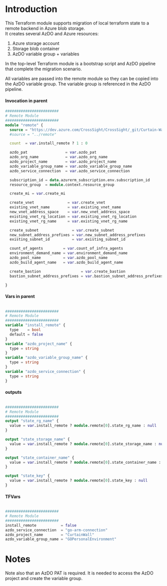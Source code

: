 # Introduction 
This Terraform module supports migration of local terraform state to a remote backend in Azure blob storage.  
It creates several AzDO and Azure resources:  
1. Azure storage account  
2. Storage blob container  
3. AzDO variable group + variables  

In the top-level Terraform module is a bootstrap script and AzDO pipeline that complete the migration scenario.  

All variables are passed into the remote module so they can be copied into the AzDO variable group. The variable group is referenced in the AzDO pipeline.  

#### Invocation in parent
``` terraform
########################
# Remote Module
########################
module "remote" {
  source = "https://dev.azure.com/CrossSight/CrossSight/_git/Curtain-Wall-Modules//remote"
  #source = "../remote"

  count  = var.install_remote ? 1 : 0

  azdo_pat                 = var.azdo_pat
  azdo_org_name            = var.azdo_org_name
  azdo_project_name        = var.azdo_project_name
  azdo_variable_group_name = var.azdo_variable_group_name
  azdo_service_connection  = var.azdo_service_connection

  subscription_id = data.azurerm_subscription.env.subscription_id
  resource_group  = module.context.resource_group

  create_mi = var.create_mi

  create_vnet               = var.create_vnet
  existing_vnet_name        = var.existing_vnet_name
  new_vnet_address_space    = var.new_vnet_address_space
  existing_vnet_rg_location = var.existing_vnet_rg_location
  existing_vnet_rg_name     = var.existing_vnet_rg_name

  create_subnet               = var.create_subnet
  new_subnet_address_prefixes = var.new_subnet_address_prefixes
  existing_subnet_id          = var.existing_subnet_id

  count_of_agents         = var.count_of_infra_agents
  environment_demand_name = var.environment_demand_name
  azdo_pool_name          = var.azdo_pool_name
  azdo_build_agent_name   = var.azdo_build_agent_name

  create_bastion                  = var.create_bastion
  bastion_subnet_address_prefixes = var.bastion_subnet_address_prefixes

}

```

#### Vars in parent
```terraform

########################
# Remote Module
########################
variable "install_remote" {
  type    = bool
  default = false
}
variable "azdo_project_name" {
  type = string
}
variable "azdo_variable_group_name" {
  type = string
}
variable "azdo_service_connection" {
  type = string
}

```

#### outputs
```terraform

########################
# Remote Module
########################
output "state_rg_name" {
  value = var.install_remote ? module.remote[0].state_rg_name : null
}

output "state_storage_name" {
  value = var.install_remote ? module.remote[0].state_storage_name : null
}

output "state_container_name" {
  value = var.install_remote ? module.remote[0].state_container_name : null
}

output "state_key" {
  value = var.install_remote ? module.remote[0].state_key : null
}

```

#### TFVars
```terraform

########################
# Remote Module
########################
install_remote           = false
azdo_service_connection  = "go-arm-connection"
azdo_project_name        = "CurtainWall"
azdo_variable_group_name = "GOPersonalEnvironment"

```

# Notes

Note also that an AzDO PAT is required. It is needed to access the AzDO project and create the variable group.  